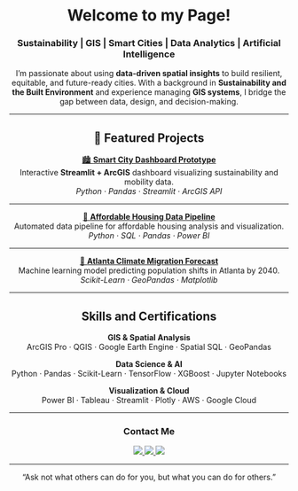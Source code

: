 <h1 align="center">Welcome to my Page!</h1>
<h3 align="center">Sustainability | GIS | Smart Cities | Data Analytics | Artificial Intelligence</h3>

<p align="center">
I’m passionate about using <b>data-driven spatial insights</b> to build resilient, equitable, and future-ready cities.  
With a background in <b>Sustainability and the Built Environment</b> and experience managing <b>GIS systems</b>,  
I bridge the gap between data, design, and decision-making.
</p>

---

<h2 align="center">🚀 Featured Projects</h2>

<p align="center">
  <a href="https://github.com/yourusername/smart-city-dashboard">
    🏙️ <b>Smart City Dashboard Prototype</b>
  </a><br>
  Interactive <b>Streamlit + ArcGIS</b> dashboard visualizing sustainability and mobility data.<br>
  <i>Python · Pandas · Streamlit · ArcGIS API</i>
</p>

<hr>

<p align="center">
  <a href="https://github.com/yourusername/housing-ml-pipeline">
    🏡 <b>Affordable Housing Data Pipeline</b>
  </a><br>
  Automated data pipeline for affordable housing analysis and visualization.<br>
  <i>Python · SQL · Pandas · Power BI</i>
</p>

<hr>

<p align="center">
  <a href="https://github.com/yourusername/atlanta-population-ai">
    🌆 <b>Atlanta Climate Migration Forecast</b>
  </a><br>
  Machine learning model predicting population shifts in Atlanta by 2040.<br>
  <i>Scikit-Learn · GeoPandas · Matplotlib</i>
</p>

---

<h2 align="center">Skills and Certifications</h2>

<p align="center">
  <b>GIS & Spatial Analysis</b><br>
  ArcGIS Pro · QGIS · Google Earth Engine · Spatial SQL · GeoPandas
</p>

<p align="center">
  <b>Data Science & AI</b><br>
  Python · Pandas · Scikit-Learn · TensorFlow · XGBoost · Jupyter Notebooks
</p>

<p align="center">
  <b>Visualization & Cloud</b><br>
  Power BI · Tableau · Streamlit · Plotly · AWS · Google Cloud
</p>

---

<h3 align="center">Contact Me </h3>

<p align="center">
  <a href="https://www.linkedin.com/in/davidfavors">
    <img src="https://img.shields.io/badge/LinkedIn-0077B5.svg?&style=for-the-badge&logo=linkedin&logoColor=white" />
  </a>
  <a href="mailto:davidf924@yahoo.com">
    <img src="https://img.shields.io/badge/Email-Contact%20Me-blue?style=for-the-badge" />
  </a>
  <a href="https://davidforever.github.io/">
    <img src="https://img.shields.io/badge/Portfolio-View-green?style=for-the-badge" />
  </a>
</p>

---

<p align="center"> “Ask not what others can do for you, but what you can do for others.” </p>
